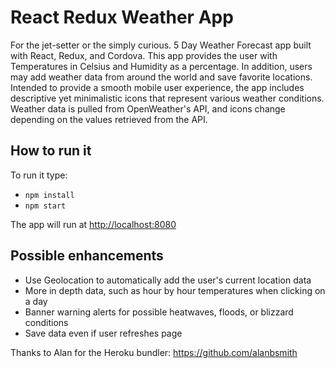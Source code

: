 # React Redux Weather App

For the jet-setter or the simply curious. 5 Day Weather Forecast app built with React, Redux, and Cordova. This app provides the user with Temperatures in Celsius and Humidity as a percentage. In addition, users may add weather data from around the world and save favorite locations. Intended to provide a smooth mobile user experience, the app includes descriptive yet minimalistic icons that represent various weather conditions. Weather data is pulled from OpenWeather's API, and icons change depending on the values retrieved from the API.


## How to run it

To run it type:

* `npm install`
* `npm start`


The app will run at [http://localhost:8080](http://localhost:8080)


## Possible enhancements 

* Use Geolocation to automatically add the user's current location data
* More in depth data, such as hour by hour temperatures when clicking on a day
* Banner warning alerts for possible heatwaves, floods, or blizzard conditions
* Save data even if user refreshes page

Thanks to Alan for the Heroku bundler: https://github.com/alanbsmith
